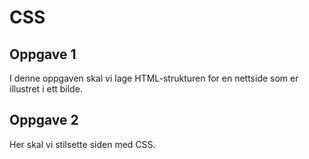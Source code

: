 # CSS

## Oppgave 1

I denne oppgaven skal vi lage HTML-strukturen for en nettside som er illustret i ett bilde.

## Oppgave 2

Her skal vi stilsette siden med CSS.
